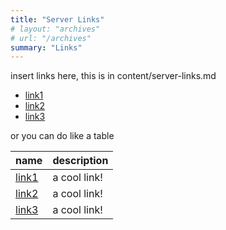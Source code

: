 ```yaml
---
title: "Server Links"
# layout: "archives"
# url: "/archives"
summary: "Links"
---
```


insert links here, this is in content/server-links.md
<!--more-->

- [link1](https://google.com)
- [link2](https://google.com)
- [link3](https://google.com)

or you can do like a table

name|description
---|---
[link1](https://google.com)|a cool link!
[link2](https://google.com)|a cool link!
[link3](https://google.com)|a cool link!